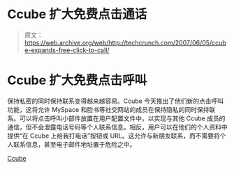 # Ccube 扩大免费点击通话 

> 原文：<https://web.archive.org/web/http://techcrunch.com/2007/06/05/ccube-expands-free-click-to-call/>

# Ccube 扩大免费点击呼叫

保持私密的同时保持联系变得越来越容易。Ccube 今天推出了他们新的点击呼叫功能，这将允许 MySpace 和脸书等社交网站的成员在保持隐私的同时保持联系。可以将点击呼叫小部件放置在用户配置文件中，以实现与其他 Ccube 成员的通信，但不会泄露电话号码等个人联系信息。相反，用户可以在他们的个人资料中提供“在 Ccube 上给我打电话”按钮或 URL。这允许与新朋友联系，而不需要将个人联系信息，甚至电子邮件地址置于危险之中。

[Ccube](https://web.archive.org/web/20210124103619/http://www.ccube.com/usa/index.htm)